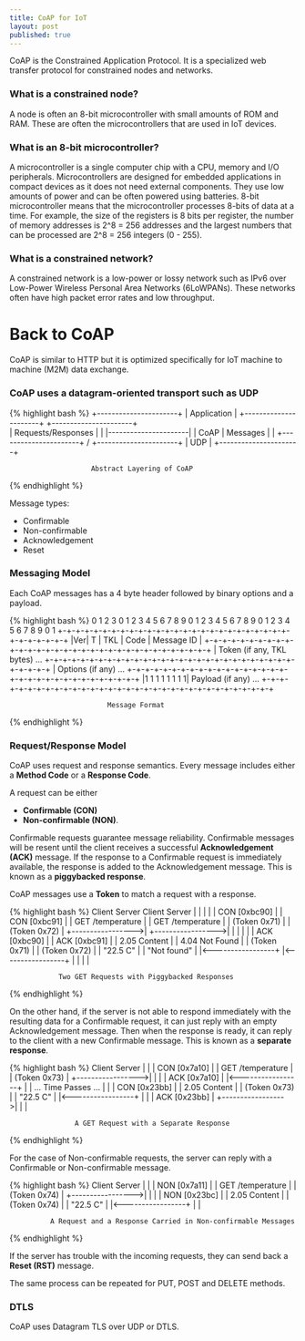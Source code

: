```yaml
---
title: CoAP for IoT
layout: post
published: true
---
```


CoAP is the Constrained Application Protocol. It is a specialized web transfer protocol for constrained nodes and networks.

### What is a constrained node?

A node is often an 8-bit microcontroller with small amounts of ROM and RAM. These are often the microcontrollers that are used in IoT devices.

### What is an 8-bit microcontroller?

A microcontroller is a single computer chip with a CPU, memory and I/O peripherals. Microcontrollers are designed for embedded applications in compact devices as it does not need external components. They use low amounts of power and can be often powered using batteries. 8-bit microcontroller means that the microcontroller processes 8-bits of data at a time. For example, the size of the registers is 8 bits per register, the number of memory addresses is 2^8 = 256 addresses and the largest numbers that can be processed are 2^8 = 256 integers (0 - 255).

### What is a constrained network?

A constrained network is a low-power or lossy network such as IPv6 over Low-Power Wireless Personal Area Networks (6LoWPANs). These networks often have high packet error rates and low throughput.

# Back to CoAP

CoAP is similar to HTTP but it is optimized specifically for IoT machine to machine (M2M) data exchange.

### CoAP uses a datagram-oriented transport such as UDP

{% highlight bash %}
                        +----------------------+
                        |      Application     |
                        +----------------------+
                        +----------------------+  \
                        |  Requests/Responses  |  |
                        |----------------------|  | CoAP
                        |       Messages       |  |
                        +----------------------+  /
                        +----------------------+
                        |          UDP         |
                        +----------------------+

                        Abstract Layering of CoAP
{% endhighlight %}

Message types:

- Confirmable
- Non-confirmable
- Acknowledgement
- Reset

### Messaging Model

Each CoAP messages has a 4 byte header followed by binary options and a payload.

{% highlight bash %}
    0                   1                   2                   3
    0 1 2 3 4 5 6 7 8 9 0 1 2 3 4 5 6 7 8 9 0 1 2 3 4 5 6 7 8 9 0 1
   +-+-+-+-+-+-+-+-+-+-+-+-+-+-+-+-+-+-+-+-+-+-+-+-+-+-+-+-+-+-+-+-+
   |Ver| T |  TKL  |      Code     |          Message ID           |
   +-+-+-+-+-+-+-+-+-+-+-+-+-+-+-+-+-+-+-+-+-+-+-+-+-+-+-+-+-+-+-+-+
   |   Token (if any, TKL bytes) ...
   +-+-+-+-+-+-+-+-+-+-+-+-+-+-+-+-+-+-+-+-+-+-+-+-+-+-+-+-+-+-+-+-+
   |   Options (if any) ...
   +-+-+-+-+-+-+-+-+-+-+-+-+-+-+-+-+-+-+-+-+-+-+-+-+-+-+-+-+-+-+-+-+
   |1 1 1 1 1 1 1 1|    Payload (if any) ...
   +-+-+-+-+-+-+-+-+-+-+-+-+-+-+-+-+-+-+-+-+-+-+-+-+-+-+-+-+-+-+-+-+

                            Message Format
{% endhighlight %}

### Request/Response Model

CoAP uses request and response semantics. Every message includes either a **Method Code** or a **Response Code**.

A request can be either

- **Confirmable (CON)**
- **Non-confirmable (NON)**.

Confirmable requests guarantee message reliability. Confirmable messages will be resent until the client receives a successful **Acknowledgement (ACK)** message. If the response to a Confirmable request is immediately available, the response is added to the Acknowledgement message. This is known as a **piggybacked response**.

CoAP messages use a **Token** to match a request with a response.

{% highlight bash %}
        Client              Server       Client              Server
           |                  |             |                  |
           |   CON [0xbc90]   |             |   CON [0xbc91]   |
           | GET /temperature |             | GET /temperature |
           |   (Token 0x71)   |             |   (Token 0x72)   |
           +----------------->|             +----------------->|
           |                  |             |                  |
           |   ACK [0xbc90]   |             |   ACK [0xbc91]   |
           |   2.05 Content   |             |  4.04 Not Found  |
           |   (Token 0x71)   |             |   (Token 0x72)   |
           |     "22.5 C"     |             |   "Not found"    |
           |<-----------------+             |<-----------------+
           |                  |             |                  |

                Two GET Requests with Piggybacked Responses
{% endhighlight %}

On the other hand, if the server is not able to respond immediately with the resulting data for a Confirmable request, it can just reply with an empty Acknowledgement message. Then when the response is ready, it can reply to the client with a new Confirmable message. This is known as a **separate response**.

{% highlight bash %}
                        Client              Server
                           |                  |
                           |   CON [0x7a10]   |
                           | GET /temperature |
                           |   (Token 0x73)   |
                           +----------------->|
                           |                  |
                           |   ACK [0x7a10]   |
                           |<-----------------+
                           |                  |
                           ... Time Passes  ...
                           |                  |
                           |   CON [0x23bb]   |
                           |   2.05 Content   |
                           |   (Token 0x73)   |
                           |     "22.5 C"     |
                           |<-----------------+
                           |                  |
                           |   ACK [0x23bb]   |
                           +----------------->|
                           |                  |

                    A GET Request with a Separate Response

{% endhighlight %}

For the case of Non-confirmable requests, the server can reply with a Confirmable or Non-confirmable message.

{% highlight bash %}
                        Client              Server
                           |                  |
                           |   NON [0x7a11]   |
                           | GET /temperature |
                           |   (Token 0x74)   |
                           +----------------->|
                           |                  |
                           |   NON [0x23bc]   |
                           |   2.05 Content   |
                           |   (Token 0x74)   |
                           |     "22.5 C"     |
                           |<-----------------+
                           |                  |

              A Request and a Response Carried in Non-confirmable Messages
{% endhighlight %}

If the server has trouble with the incoming requests, they can send back a **Reset (RST)** message.

The same process can be repeated for PUT, POST and DELETE methods.

### DTLS

CoAP uses Datagram TLS over UDP or DTLS.
